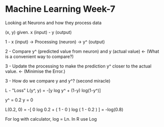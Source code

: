 # Machine Learning Week-7

Looking at Neurons and how they process data

(x, y) given.
x (input) - y (output)

1 - x (input) -> Processing (neuron) -> y^ (output)

2 - Compare y^ (predicted value from neuron) and y (actual value) <- (What is a convenient way to compare?)

3 - Update the processing to make the prediction y^ closer to the actual value. <- (Minimise the Error.)


3 - How do we compare y and y^? (second miracle)

L - "Loss"
L(y^, y) = -[y log y^ + (1-y) log(1-y^)]

y^ = 0.2 
y = 0

L(0.2, 0) = -[ 0 log 0.2 + ( 1 - 0 ) log ( 1 - 0.2 ) ] 
    = -log(0.8)


For log with calculator, log = Ln.
In R use Log